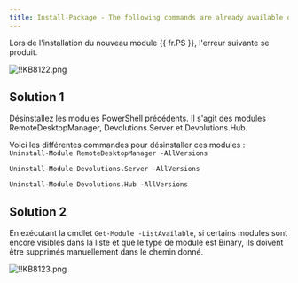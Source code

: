```yaml
---
title: Install-Package - The following commands are already available on this system
---
```


Lors de l'installation du nouveau module {{ fr.PS }}, l'erreur suivante se produit.

![!!KB8122.png](https://webdevolutions.azureedge.net/docs/en/kb/KB8122.png)

## Solution 1

Désinstallez les modules PowerShell précédents. Il s'agit des modules RemoteDesktopManager, Devolutions.Server et Devolutions.Hub.

Voici les différentes commandes pour désinstaller ces modules :  
`Uninstall-Module RemoteDesktopManager -AllVersions`  

`Uninstall-Module Devolutions.Server -AllVersions`  

`Uninstall-Module Devolutions.Hub -AllVersions`  

## Solution 2

En exécutant la cmdlet `Get-Module -ListAvailable`, si certains modules sont encore visibles dans la liste et que le type de module est Binary, ils doivent être supprimés manuellement dans le chemin donné.

![!!KB8123.png](https://webdevolutions.azureedge.net/docs/en/kb/KB8123.png)